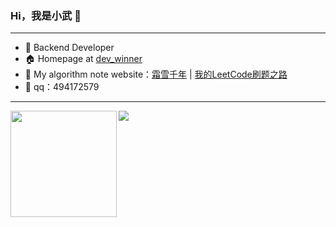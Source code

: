 ### Hi，我是小武 👋

---

- 🔭 Backend Developer
- 🏠 Homepage at [dev_winner](https://www.jianshu.com/u/89c061b853ad)
- 📒 My algorithm note website：[霜雪千年](https://www.cnblogs.com/acgoto/) | [我的LeetCode刷题之路](https://wzomg.github.io/LeetcodeRecord/#/)
- 🤙 qq：494172579

---

<div>
  <img height="170" align="left" src="https://github-readme-stats.vercel.app/api?username=wzomg&count_private=true" />
  <img src="https://github-readme-stats.vercel.app/api/top-langs/?username=wzomg&layout=compact" />
</div>
